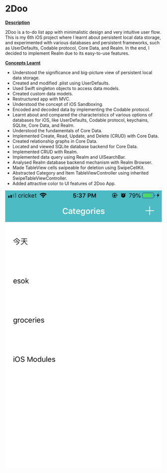 # 2Doo

<p><span style="text-decoration: underline;"><strong>Description</strong></span></p>
<p>2Doo is a to-do list app with minimalistic design and very intuitive user flow. This is my 6th iOS project where I learnt about persistent local data storage, and experimented with various databases and persistent frameworks, such as UserDefaults, Codable protocol, Core Data, and Realm. In the end, I decided to implement Realm due to its easy-to-use features.&nbsp;</p>
<p><span style="text-decoration: underline;"><strong>Concepts Learnt</strong></span></p>
<ul>
<li>Understood the significance and big-picture view of persistent local data storage.</li>
<li>Created and modified .plist using UserDefaults.</li>
<li>Used Swift singleton objects to access data models.</li>
<li>Created custom data models.</li>
<li>Restructured app with MVC.</li>
<li>Understood the concept of iOS Sandboxing.</li>
<li>Encoded and decoded data by implementing the Codable protocol.</li>
<li>Learnt about and compared the characteristics of various options of databases for iOS, like UserDefaults, Codable protocol, keychains, SQLite, Core Data, and Realm.</li>
<li>Understood the fundamentals of Core Data.</li>
<li>Implemented Create, Read, Update, and Delete (CRUD) with Core Data.</li>
<li>Created relationship graphs in Core Data.</li>
<li>Located and viewed SQLite database backend for Core Data.</li>
<li>Implemented CRUD with Realm.</li>
<li>Implemented data query using Realm and UISearchBar.</li>
<li>Analysed Realm database backend mechanism with Realm Browser.</li>
<li>Made TableView cells swipeable for deletion using SwipeCellKit.</li>
<li>Abstracted Category and Item TableViewController using inherited SwipeTableViewController.&nbsp;</li>
<li>Added attractive color to UI features of 2Doo App.&nbsp;</li>
</ul>

![alt text](https://github.com/ardentlycurious101/2Doo/blob/master/2Doo%201.PNG)

